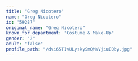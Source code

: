 ```yaml
---
title: "Greg Nicotero"
name: "Greg Nicotero"
id: "59287"
original_name: "Greg Nicotero"
known_for_department: "Costume & Make-Up"
gender: "2"
adult: "false"
profile_path: "/dvi65TIvULyskySmQMaVjiuEQby.jpg"
---
```

